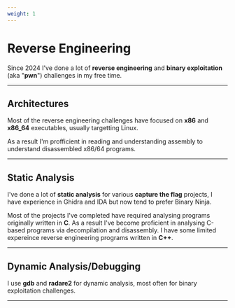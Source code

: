 ```yaml
---
weight: 1
---
```

# Reverse Engineering
Since 2024 I've done a lot of **reverse engineering** and **binary 
exploitation** (aka "**pwn**") challenges in my free time.

---
## **Architectures**
Most of the reverse engineering challenges have focused on **x86** and 
**x86\_64** executables, usually targetting Linux.

As a result I'm profficient in reading and understanding assembly to
understand disassembled x86/64 programs.

---
## **Static Analysis**
I've done a lot of **static analysis** for various **capture the flag**
projects, I have experience in Ghidra and IDA but now tend to prefer Binary
Ninja.

Most of the projects I've completed have required analysing programs
originally written in **C**. As a result I've become proficient in analysing
C-based programs via decompilation and disassembly. I
have some limited expereince reverse engineering programs written in **C++**.

---
## **Dynamic Analysis**/**Debugging**
I use **gdb** and **radare2** for dynamic analysis, most often for binary 
exploitation challenges.

---
